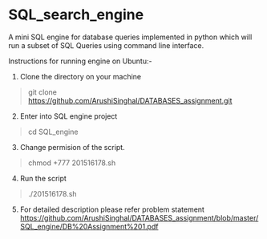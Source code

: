 # SQL_search_engine
A mini SQL engine for database queries implemented in python which will run a subset of SQL Queries using command line interface.

Instructions for running engine on Ubuntu:-
1) Clone the directory on your machine
> git clone https://github.com/ArushiSinghal/DATABASES_assignment.git
2) Enter into SQL engine project
> cd SQL_engine
3) Change permision of the script.
> chmod +777 201516178.sh
4) Run the script
> ./201516178.sh
5) For detailed description please refer problem statement
https://github.com/ArushiSinghal/DATABASES_assignment/blob/master/SQL_engine/DB%20Assignment%201.pdf

